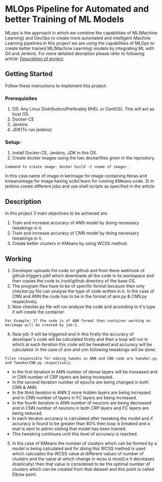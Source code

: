 # MLOps Pipeline for Automated and better Training of ML Models 
MLops is the approach in which we combine the capabilities of ML(Machine Learning) and DevOps to create more automated and intelligent Machine Learning pipelines.In this project we are using the capabilities of MLOps to create better trained ML(Machine Learning) models by integrating ML with Git and Jenkins.
For more detailed desription please refer to following article: [Description of project](https://medium.com/@pranshul.tiwari97/mlops-pipeline-for-automated-better-training-of-ml-models-6c82056d09f7)

## Getting Started
Follow these instructions to implement this project:
### Prerequisites
1) OS: Any Linux Distribution(Preferably RHEL or CentOS). This will act as host OS.
2) Docker-CE
3) Jenkins 
4) JDK(To run jenkins)
### Setup:
1) Install Docker-CE, Jenkins, JDK in this OS.
2) Create docker images using the two dockerfiles given in the repository.
  ```
  Command to create image: docker build -t <name of image> .
  ```
   In this case name of image in kerimage for image containing Keras and kmeansimage for image having scikit learn for running KMeans code.
3) In jenkins create different jobs and use shell scripts as specified in the article.
## Description
In this project 3 main objectives to be achieved are:
1) Train and increase accuracy of ANN model by doing necessary tweakings in it.
2) Train and increase accuracy of CNN model by doing necessary tweakings in it.
3) Create better clusters in KMeans by using WCSS method.
## Working
1) Developer uploads the code on github and from there webhook of github triggers job1 which downloads all the code in its workspace and then copies the code to /root/github directory of the base OS.
2) The program files have to be of specific format because then only checker.py file can analyse the type of code written in it. In the case of CNN and ANN the code has to be in the format of ann.py & CNN.py respectively.
3) Now checker.py file will run analyse the code and acoording to it's type it will create the container.
 ```
 For Example: If the code is of ANN format then container working on kerimage will be created by job-2.
 ```
4) Now job-3 will be triggered and in this firstly the accuracy of developer's code will be calculated firstly and then a loop will run in which at each iteration this code will be tweaked and accuracy will be calculated. In the case of ann and cnn following tweakings will be done:
  ```
  Files responsible for making tweaks in ANN and CNN code are tweaker.py and TweakerCNN.py respectively.
  ```
 * In the first iteration in ANN number of dense layers will be insreased and in CNN number of CRP layers are being increased.
 * In the second iteration number of epochs are being changed in both CNN & ANN.
 * In the third iteration in ANN 2 more hidden layers are being increased and in CNN number of layers in FC layers are being increased.
 * In the fourth iteration in ANN number of neurons are being decreased and in CNN number of neurons in both CRP layers and FC layers      are being reduced.
 * In each iteraton accuracy is calculated after tweaking the model and if accuracy is found to be greater than 80% then loop is breaked    and a mail is sent to admin stating that model has been trained.
 * This tweaking continues until this level of accuracy is reached.
5) In tha case of KMeans the number of clusters which can be formed by a model is being calculated and for doing this WCSS method is used which calculates the WCSS value at different values of number of clusters and the value at which change in wcss is most(i.e it decreases drastically) then that value is considered to be the optimal number of clusters which can be created from that dataset and this point is called Elbow point.
